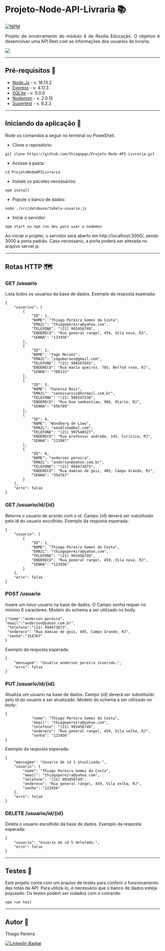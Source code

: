 # Projeto-Node-API-Livraria 📚
[![NPM](https://img.shields.io/npm/l/react)](https://github.com/thiagopgc/Projeto-Node-API-Livraria/blob/master/LICENSE)
 <p align="justify">Projeto de encerramento do módulo 4 da Resilia Educação. O objetivo é desenvolver uma API Rest com as informações dos usuarios da livraria. </p>

<img src="https://img.freepik.com/free-photo/library-with-books_1063-98.jpg?t=st=1648049737~exp=1648050337~hmac=30d59fc4569a801d1af5df9c1b959744e14a1d4a1cf9576d65211974eb7fe448&w=740" />

 ---

 ## Pré-requisitos 📘
 - <a href="https://nodejs.org/en/">Node.Js</a> - v. 16.13.2
 - <a href="https://expressjs.com/pt-br/">Express</a> - v. 4.17.3
 - <a href="https://www.npmjs.com/package/sqlite3">SQLite</a> - v. 5.0.0
 - <a href="https://nodemon.io/">Nodemon</a> - v. 2.0.15
 - <a href="https://www.npmjs.com/package/supertest"> Supertest</a> - v. 6.2.2
 
 ---

 ## Iniciando da aplicação 📖

 <p>Rode os comandos a seguir no terminal ou PoweShell.</p>
 
 - Clone o repositório:
```
git clone https://github.com/thiagopgc/Projeto-Node-API-Livraria.git
```
- Acesse a pasta:
```
cd ProjetoNodeAPILivraria
```
- Instale os pacotes necessários:
```
npm install
```
- Popule o banco de dados:
```
node ./src/database/tabela-usuario.js
```
- Inicie o servidor:
```
npm start ou npm run dev para usar o nodemon 
```
<p>Ao iniciar o projeto, o servidor será aberto em http://localhost:3000/, sendo 3000 a porta padrão. Caso necessário, a porta poderá ser alterada no arquivo server.js</p>

---
## Rotas HTTP 🗺️

### <b> GET /usuario </b>
Lista todos os usuarios da base de dados.
Exemplo da resposta esperada:

```
{
	"usuarios": [
		{
			"ID": 1,
			"NOME": "Thiago Pereira Gomes da Costa",
			"EMAIL": "thiagopereira@yahoo.com",
			"TELEFONE": "(21) 993456749",
			"ENDERECO": "Rua general rangel, 459, Vila nova, RJ",
			"SENHA": "123456"
		},
		{
			"ID": 2,
			"NOME": "Yago Moraes",
			"EMAIL": "yagomoraes@gmail.com",
			"TELEFONE": "(21) 994567655",
			"ENDERECO": "Rua mario queiroz, 785, Belfod roxo, RJ",
			"SENHA": "789123"
		},
		{
			"ID": 3,
			"NOME": "Vanessa Reis",
			"EMAIL": "vanessareis@hotmail.com.br",
			"TELEFONE": "(21) 996547538",
			"ENDERECO": "Rua Dom sembastiao, 986, Olario, RJ",
			"SENHA": "456789"
		},
		{
			"ID": 4,
			"NOME": "Wandberg de Lima",
			"EMAIL": "wandlima@bol.com",
			"TELEFONE": "(21) 997548527",
			"ENDERECO": "Rua professor andrade, 145, Curicica, RJ",
			"SENHA": "123987"
		},
		{
			"ID": 6,
			"NOME": "anderson pereira",
			"EMAIL": "anderson@yahoo.com.br",
			"TELEFONE": "(21) 994473873",
			"ENDERECO": "Rua damiao de gois, 485, Campo Grande, RJ",
			"SENHA": "354767"
		}
	],
	"erro": false
}

```

### <b> GET /usuario/id/{id} </b> 
Retorna o usuario de acordo com o id. Campo {id} deverá ser substituído pelo id do usuario escolhido.
Exemplo da resposta esperada:

```
{
	"usuario": [
		{
			"ID": 1,
			"NOME": "Thiago Pereira Gomes da Costa",
			"EMAIL": "thiagopereira@yahoo.com",
			"TELEFONE": "(21) 993456749",
			"ENDERECO": "Rua general rangel, 459, Vila nova, RJ",
			"SENHA": "123456"
		}
	],
	"erro": false
}
```
### <b> POST /usuario </b> 
Insere um novo usuario na base de dados. O Campo <i>senha</i> requer no mínimo 6 caracteres. 
Modelo do schema a ser utilizado no body.

```
{"nome":"anderson pereira",
"email":"anderson@yahoo.com.br",
 "telefone":"(21) 994473873",
 "endereco": "Rua damiao de gois, 485, Campo Grande, RJ",
 "senha":"354767"
}
```
Exemplo da resposta esperada:
```
{
	"mensagem": "Usuário anderson pereira inserido.",
	"erro": false
}
```

### <b> PUT /usuario/id/{id} </b>
Atualiza um usuario na base de dados. Campo {id} deverá ser substituído pelo id do usuario a ser atualizado.
Modelo do schema a ser utilizado no body:
```
{
			"nome": "Thiago Pereira Gomes da Costa",
			"email": "thiagopereira@yahoo.com",
			"telefone": "(21) 993456749",
			"endereco": "Rua general rangel, 459, Vila velha, RJ",
			"senha": "123456"
}
```
Exemplo da resposta esperada:
```
{
	"mensagem": "Usuario de id 1 atualizado.",
	"usuario": {
		"nome": "Thiago Pereira Gomes da Costa",
		"email": "thiagopereira@yahoo.com",
		"telefone": "(21) 993456749",
		"endereco": "Rua general rangel, 459, Vila velha, RJ",
		"senha": "123456"
	},
	"erro": false
}
```

### <b> DELETE /usuario/id/{id} </b>
Deleta o usuario escolhido da base de dados. 
Exemplo da resposta esperada:
```
{
	"usuario": "Usuario de id 5 deletado.",
	"erro": false
}
```
---

## Testes 📕
Este projeto conta com um arquivo de testes para conferir o funcionamento das rotas da API. Para utilizá-lo, é necessário que o banco de dados esteja populado. Os testes podem ser rodados com o comando

```
npm run test
```
---

## Autor 📔

Thiago Pereira

[![Linkedin Badge](https://img.shields.io/badge/-Linkedin-blue?style=flat-square&logo=Linkedin&logoColor=white&link=https://www.linkedin.com/in/thiago-pereira-46553b21a/)](https://www.linkedin.com/in/thiago-pereira-46553b21a/)

